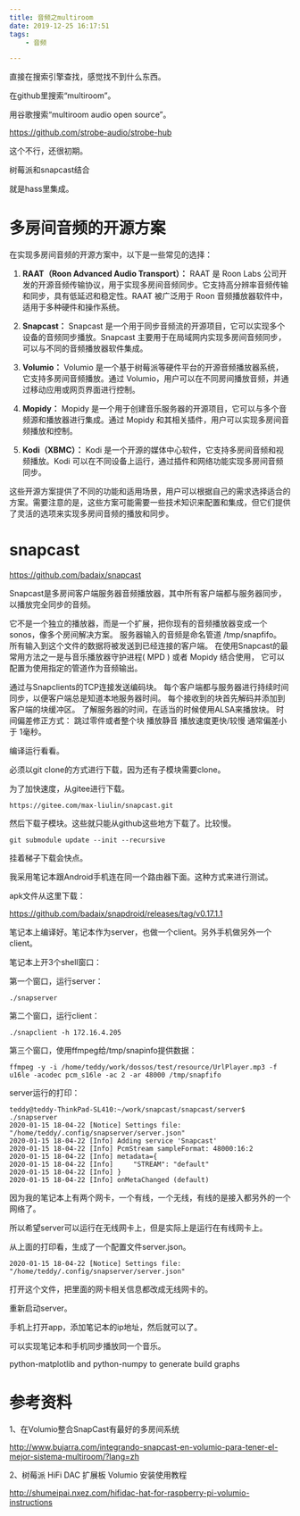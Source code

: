 ```yaml
---
title: 音频之multiroom
date: 2019-12-25 16:17:51
tags:
	- 音频

---
```




直接在搜索引擎查找，感觉找不到什么东西。

在github里搜索“multiroom”。

用谷歌搜索“multiroom audio open source”。

https://github.com/strobe-audio/strobe-hub

这个不行，还很初期。

树莓派和snapcast结合

就是hass里集成。

# 多房间音频的开源方案

在实现多房间音频的开源方案中，以下是一些常见的选择：

1. **RAAT（Roon Advanced Audio Transport）：** RAAT 是 Roon Labs 公司开发的开源音频传输协议，用于实现多房间音频同步。它支持高分辨率音频传输和同步，具有低延迟和稳定性。RAAT 被广泛用于 Roon 音频播放器软件中，适用于多种硬件和操作系统。

2. **Snapcast：** Snapcast 是一个用于同步音频流的开源项目，它可以实现多个设备的音频同步播放。Snapcast 主要用于在局域网内实现多房间音频同步，可以与不同的音频播放器软件集成。

3. **Volumio：** Volumio 是一个基于树莓派等硬件平台的开源音频播放器系统，它支持多房间音频播放。通过 Volumio，用户可以在不同房间播放音频，并通过移动应用或网页界面进行控制。

4. **Mopidy：** Mopidy 是一个用于创建音乐服务器的开源项目，它可以与多个音频源和播放器进行集成。通过 Mopidy 和其相关插件，用户可以实现多房间音频播放和控制。

5. **Kodi（XBMC）：** Kodi 是一个开源的媒体中心软件，它支持多房间音频和视频播放。Kodi 可以在不同设备上运行，通过插件和网络功能实现多房间音频同步。

这些开源方案提供了不同的功能和适用场景，用户可以根据自己的需求选择适合的方案。需要注意的是，这些方案可能需要一些技术知识来配置和集成，但它们提供了灵活的选项来实现多房间音频的播放和同步。

# snapcast

https://github.com/badaix/snapcast

Snapcast是多房间客户端服务器音频播放器，其中所有客户端都与服务器同步，以播放完全同步的音频。 

它不是一个独立的播放器，而是一个扩展，把你现有的音频播放器变成一个 sonos，像多个房间解决方案。 
服务器输入的音频是命名管道 /tmp/snapfifo。 
所有输入到这个文件的数据将被发送到已经连接的客户端。 
在使用Snapcast的最常用方法之一是与音乐播放器守护进程( MPD ) 或者 Mopidy 结合使用，
它可以配置为使用指定的管道作为音频输出。

通过与Snapclients的TCP连接发送编码块。 
每个客户端都与服务器进行持续时间同步，以便客户端总是知道本地服务器时间。 
每个接收到的块首先解码并添加到客户端的块缓冲区。 
了解服务器的时间，在适当的时候使用ALSA来播放块。 
时间偏差修正方式：
	跳过零件或者整个块
	播放静音
	播放速度更快/较慢
	通常偏差小于 1毫秒。



编译运行看看。

必须以git clone的方式进行下载，因为还有子模块需要clone。

为了加快速度，从gitee进行下载。

```
https://gitee.com/max-liulin/snapcast.git
```

然后下载子模块。这些就只能从github这些地方下载了。比较慢。

```
git submodule update --init --recursive
```

挂着梯子下载会快点。

我采用笔记本跟Android手机连在同一个路由器下面。这种方式来进行测试。

apk文件从这里下载：

https://github.com/badaix/snapdroid/releases/tag/v0.17.1.1

笔记本上编译好。笔记本作为server，也做一个client。另外手机做另外一个client。

笔记本上开3个shell窗口：

第一个窗口，运行server：

```
./snapserver 
```

第二个窗口，运行client：

```
./snapclient -h 172.16.4.205
```

第三个窗口，使用ffmpeg给/tmp/snapinfo提供数据：

```
ffmpeg -y -i /home/teddy/work/dossos/test/resource/UrlPlayer.mp3 -f u16le -acodec pcm_s16le -ac 2 -ar 48000 /tmp/snapfifo
```

server运行的打印：

```
teddy@teddy-ThinkPad-SL410:~/work/snapcast/snapcast/server$ ./snapserver 
2020-01-15 18-04-22 [Notice] Settings file: "/home/teddy/.config/snapserver/server.json"
2020-01-15 18-04-22 [Info] Adding service 'Snapcast'
2020-01-15 18-04-22 [Info] PcmStream sampleFormat: 48000:16:2
2020-01-15 18-04-22 [Info] metadata={
2020-01-15 18-04-22 [Info]     "STREAM": "default"
2020-01-15 18-04-22 [Info] }
2020-01-15 18-04-22 [Info] onMetaChanged (default)
```

因为我的笔记本上有两个网卡，一个有线，一个无线，有线的是接入都另外的一个网络了。

所以希望server可以运行在无线网卡上，但是实际上是运行在有线网卡上。

从上面的打印看，生成了一个配置文件server.json。

```
2020-01-15 18-04-22 [Notice] Settings file: "/home/teddy/.config/snapserver/server.json"
```

打开这个文件，把里面的网卡相关信息都改成无线网卡的。

重新启动server。

手机上打开app，添加笔记本的ip地址，然后就可以了。

可以实现笔记本和手机同步播放同一个音乐。



python-matplotlib and python-numpy to generate build graphs



# 参考资料

1、在Volumio整合SnapCast有最好的多房间系统

http://www.bujarra.com/integrando-snapcast-en-volumio-para-tener-el-mejor-sistema-multiroom/?lang=zh

2、树莓派 HiFi DAC 扩展板 Volumio 安装使用教程

http://shumeipai.nxez.com/hifidac-hat-for-raspberry-pi-volumio-instructions